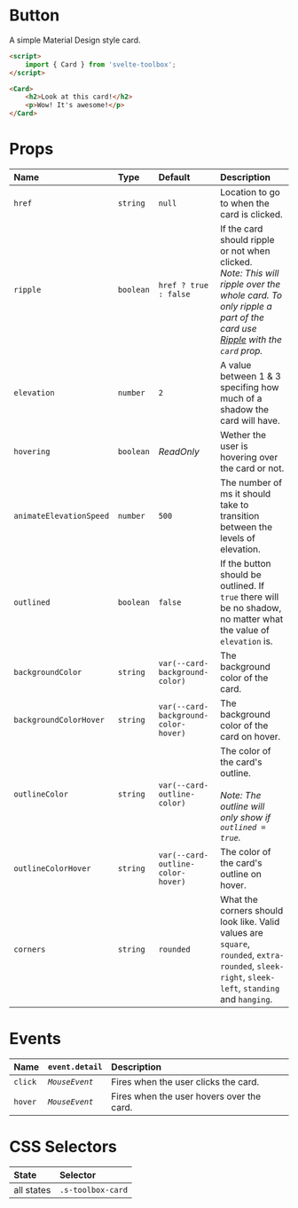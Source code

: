 # Button

A simple Material Design style card.

```html
<script>
	import { Card } from 'svelte-toolbox';
</script>

<Card>
	<h2>Look at this card!</h2>
	<p>Wow! It's awesome!</p>
</Card>
```

# Props

| Name                    | Type      | Default                              | Description                                                                                                                                                                                 |
| :---------------------- | :-------- | :----------------------------------- | :------------------------------------------------------------------------------------------------------------------------------------------------------------------------------------------ |
| `href`                  | `string`  | `null`                               | Location to go to when the card is clicked.                                                                                                                                                 |
| `ripple`                | `boolean` | `href ? true : false`                | If the card should ripple or not when clicked.<br />_Note: This will ripple over the whole card. To only ripple a part of the card use [Ripple](../ripple/README.md) with the `card` prop._ |
| `elevation`             | `number`  | `2`                                  | A value between 1 & 3 specifing how much of a shadow the card will have.                                                                                                                    |
| `hovering`              | `boolean` | _ReadOnly_                           | Wether the user is hovering over the card or not.                                                                                                                                           |
| `animateElevationSpeed` | `number`  | `500`                                | The number of ms it should take to transition between the levels of elevation.                                                                                                              |
| `outlined`              | `boolean` | `false`                              | If the button should be outlined. If `true` there will be no shadow, no matter what the value of `elevation` is.                                                                            |
| `backgroundColor`       | `string`  | `var(--card-background-color)`       | The background color of the card.                                                                                                                                                           |
| `backgroundColorHover`  | `string`  | `var(--card-background-color-hover)` | The background color of the card on hover.                                                                                                                                                  |
| `outlineColor`          | `string`  | `var(--card-outline-color)`          | The color of the card's outline.<br /><br />_Note: The outline will only show if `outlined = true`._                                                                                        |
| `outlineColorHover`     | `string`  | `var(--card-outline-color-hover)`    | The color of the card's outline on hover.                                                                                                                                                   |
| `corners`               | `string`  | `rounded`                            | What the corners should look like. Valid values are `square`, `rounded`, `extra-rounded`, `sleek-right`, `sleek-left`, `standing` and `hanging`.                                            |

# Events

| Name    | `event.detail` | Description                               |
| :------ | :------------- | :---------------------------------------- |
| `click` | _`MouseEvent`_ | Fires when the user clicks the card.      |
| `hover` | _`MouseEvent`_ | Fires when the user hovers over the card. |

# CSS Selectors

| State      | Selector          |
| :--------- | :---------------- |
| all states | `.s-toolbox-card` |
